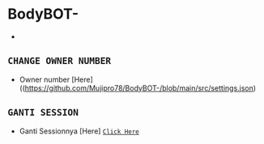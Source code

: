 # BodyBOT- 

-



## `CHANGE OWNER NUMBER`
- Owner number [Here]((https://github.com/Mujipro78/BodyBOT-/blob/main/src/settings.json)

## `GANTI SESSION`
- Ganti Sessionnya [Here] [`Click Here`](https://github.com/Mujipro78/BodyBOT-/blob/main/session.json)
